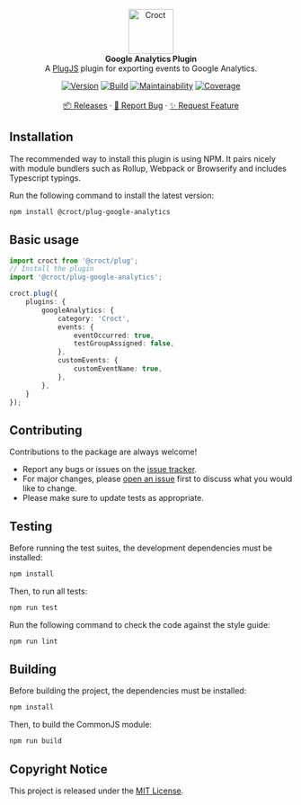 <p align="center">
    <a href="https://croct.com">
        <img src="https://cdn.croct.io/brand/logo/repo-icon-green.svg" alt="Croct" height="80"/>
    </a>
    <br />
    <strong>Google Analytics Plugin</strong>
    <br />
    A <a href="https://github.com/croct-tech/plug-js">PlugJS</a> plugin for exporting events to Google Analytics.
</p>
<p align="center">
    <a href="https://www.npmjs.com/package/@croct/plug-google-analytics"><img alt="Version" src="https://img.shields.io/npm/v/@croct/plug-google-analytics" /></a>
    <a href="https://github.com/croct-tech/plug-google-analytics-js/actions?query=workflow%3AValidations"><img alt="Build" src="https://github.com/croct-tech/plug-google-analytics-js/workflows/Validations/badge.svg" /></a>
    <a href="https://codeclimate.com/repos/5ec4422d224b7501a000afbc/maintainability"><img alt="Maintainability" src="https://api.codeclimate.com/v1/badges/2da784570594f1f11c56/maintainability" /></a>
    <a href="https://codeclimate.com/repos/5ec4422d224b7501a000afbc/test_coverage"><img alt="Coverage" src="https://api.codeclimate.com/v1/badges/2da784570594f1f11c56/test_coverage" /></a>
    <br />
    <br />
    <a href="https://github.com/croct-tech/plug-google-analytics-js/releases">📦 Releases</a>
    ·
    <a href="https://github.com/croct-tech/plug-google-analytics-js/issues/new?labels=bug&template=bug-report.md">🐞 Report Bug</a>
    ·
    <a href="https://github.com/croct-tech/plug-google-analytics-js/issues/new?labels=enhancement&template=feature-request.md">✨ Request Feature</a>
</p>

## Installation

The recommended way to install this plugin is using NPM. It pairs nicely with module bundlers such as Rollup, Webpack or Browserify and includes Typescript typings.

Run the following command to install the latest version:

```sh
npm install @croct/plug-google-analytics
```

## Basic usage

```typescript
import croct from '@croct/plug';
// Install the plugin
import '@croct/plug-google-analytics';

croct.plug({
    plugins: {
        googleAnalytics: {
            category: 'Croct',
            events: {
                eventOccurred: true,
                testGroupAssigned: false,
            },
            customEvents: {
                customEventName: true,
            },
        },
    }
});
```

## Contributing
Contributions to the package are always welcome! 

- Report any bugs or issues on the [issue tracker](https://github.com/croct-tech/plug-google-analytics-js/issues).
- For major changes, please [open an issue](https://github.com/croct-tech/plug-google-analytics-js/issues) first to discuss what you would like to change.
- Please make sure to update tests as appropriate.

## Testing

Before running the test suites, the development dependencies must be installed:

```sh
npm install
```

Then, to run all tests:

```sh
npm run test
```

Run the following command to check the code against the style guide:

```sh
npm run lint
```

## Building

Before building the project, the dependencies must be installed:

```sh
npm install
```

Then, to build the CommonJS module:

```sh
npm run build
```

## Copyright Notice

This project is released under the [MIT License](LICENSE).

